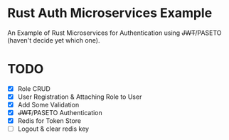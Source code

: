 # Rust Auth Microservices Example
An Example of Rust Microservices for Authentication using ~~JWT~~/PASETO (haven't decide yet which one).

# TODO
- [x] Role CRUD
- [x] User Registration & Attaching Role to User
- [x] Add Some Validation
- [x] ~~JWT~~/PASETO Authentication
- [x] Redis for Token Store
- [ ] Logout & clear redis key